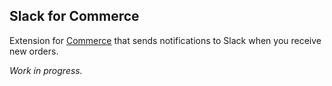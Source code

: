 ## Slack for Commerce

Extension for [Commerce](https://modmore.com/commerce/) that sends notifications to Slack when you receive new orders.

_Work in progress._